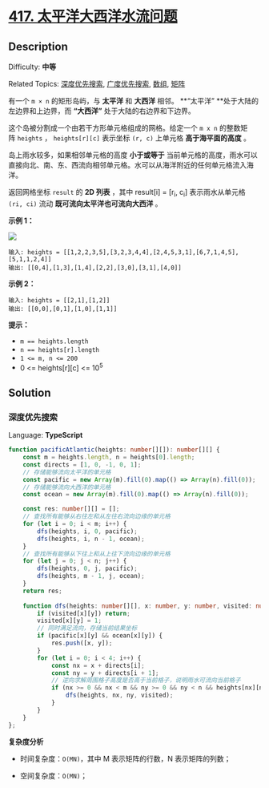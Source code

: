 # [417\. 太平洋大西洋水流问题](https://leetcode.cn/problems/pacific-atlantic-water-flow/)

## Description

Difficulty: **中等**  

Related Topics: [深度优先搜索](https://leetcode.cn/tag/depth-first-search/), [广度优先搜索](https://leetcode.cn/tag/breadth-first-search/), [数组](https://leetcode.cn/tag/array/), [矩阵](https://leetcode.cn/tag/matrix/)

有一个 `m × n` 的矩形岛屿，与 **太平洋** 和 **大西洋** 相邻。 **“太平洋” **处于大陆的左边界和上边界，而 **“大西洋”** 处于大陆的右边界和下边界。

这个岛被分割成一个由若干方形单元格组成的网格。给定一个 `m x n` 的整数矩阵 `heights` ， `heights[r][c]` 表示坐标 `(r, c)` 上单元格 **高于海平面的高度** 。

岛上雨水较多，如果相邻单元格的高度 **小于或等于** 当前单元格的高度，雨水可以直接向北、南、东、西流向相邻单元格。水可以从海洋附近的任何单元格流入海洋。

返回网格坐标 `result` 的 **2D 列表** ，其中 result[i] = [r<sub>i</sub>, c<sub>i</sub>] 表示雨水从单元格 `(ri, ci)` 流动 **既可流向太平洋也可流向大西洋** 。

**示例 1：**

![](https://assets.leetcode.com/uploads/2021/06/08/waterflow-grid.jpg)

```
输入: heights = [[1,2,2,3,5],[3,2,3,4,4],[2,4,5,3,1],[6,7,1,4,5],[5,1,1,2,4]]
输出: [[0,4],[1,3],[1,4],[2,2],[3,0],[3,1],[4,0]]
```

**示例 2：**

```
输入: heights = [[2,1],[1,2]]
输出: [[0,0],[0,1],[1,0],[1,1]]
```

**提示：**

* `m == heights.length`
* `n == heights[r].length`
* `1 <= m, n <= 200`
* 0 <= heights[r][c] <= 10<sup>5</sup>

## Solution

### 深度优先搜索

Language: **TypeScript**

```typescript
function pacificAtlantic(heights: number[][]): number[][] {
    const m = heights.length, n = heights[0].length;
    const directs = [1, 0, -1, 0, 1];
    // 存储能够流向太平洋的单元格
    const pacific = new Array(m).fill(0).map(() => Array(n).fill(0));
    // 存储能够流向大西洋的单元格
    const ocean = new Array(m).fill(0).map(() => Array(n).fill(0));

    const res: number[][] = [];
    // 查找所有能够从右往左和从左往右流向边缘的单元格
    for (let i = 0; i < m; i++) {
        dfs(heights, i, 0, pacific);
        dfs(heights, i, n - 1, ocean);
    }
    // 查找所有能够从下往上和从上往下流向边缘的单元格
    for (let j = 0; j < n; j++) {
        dfs(heights, 0, j, pacific);
        dfs(heights, m - 1, j, ocean);
    }
    return res;
    
    function dfs(heights: number[][], x: number, y: number, visited: number[][]) {
        if (visited[x][y]) return;
        visited[x][y] = 1;
        // 同时满足流向，存储当前结果坐标
        if (pacific[x][y] && ocean[x][y]) {
            res.push([x, y]);
        }
        for (let i = 0; i < 4; i++) {
            const nx = x + directs[i];
            const ny = y + directs[i + 1];
            // 逆向求解周围格子高度是否高于当前格子，说明雨水可流向当前格子
            if (nx >= 0 && nx < m && ny >= 0 && ny < n && heights[nx][ny] >= heights[x][y]) {
                dfs(heights, nx, ny, visited);
            }
        }        
    }
};
```

**复杂度分析**

- 时间复杂度：`O(MN)`，其中 M 表示矩阵的行数，N 表示矩阵的列数；

- 空间复杂度：`O(MN)`；
